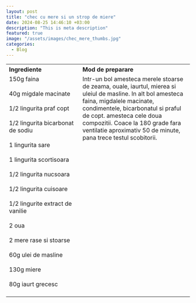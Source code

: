 ```yaml
---
layout: post
title: "chec cu mere si un strop de miere"
date: 2024-08-25 14:46:10 +03:00
description: "This is meta description"
featured: true
image: "/assets/images/chec_mere_thumbs.jpg"
categories:
  - Blog
---
```


<table style="width: 100%; border-collapse: collapse;">
  <tr>
    <th style="text-align: left;width: 40%;vertical-align: top;">Ingrediente</th>
    <th style="text-align: left;width: 60%;vertical-align: top;">Mod de preparare</th>
  </tr>
  <tr>
    <td style="text-align: left;width: 40%;vertical-align: top;">
        150g faina<br><br>
        40g migdale macinate<br><br>
        1/2 lingurita praf copt<br><br>
        1/2 lingurita bicarbonat de sodiu<br><br>
        1 lingurita sare<br><br>
        1 lingurita scortisoara<br><br>
        1/2 lingurita nucsoara<br><br>
        1/2 lingurita cuisoare<br><br>
        1/2 lingurite extract de vanilie<br><br>
        2 oua<br><br>
        2 mere rase si stoarse<br><br>
        60g ulei de masline<br><br>
        130g miere<br><br>
        80g iaurt grecesc<br><br>
    </td>
    <td style="text-align: left;width: 60%;vertical-align: top;">
      Intr-un bol amesteca merele stoarse de zeama, ouale, iaurtul, mierea si uleiul de masline. In alt bol amesteca faina, migdalele macinate, condimentele, bicarbonatul si praful de copt.
      amesteca cele doua compozitii.
      Coace la 180 grade fara ventilatie aproximativ 50 de minute, pana trece testul scobitorii.
    </td>
  </tr>
</table>

